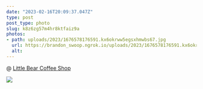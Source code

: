```yaml
---
date: "2023-02-16T20:09:37.047Z"
type: post 
post_type: photo
slug: k8z6zg57m4hr8ktfaiz9a
photos: 
- path: uploads/2023/1676578176591.kx6okrww5egsxhmwbs67.jpg
  url: https://brandon_swoop.ngrok.io/uploads/2023/1676578176591.kx6okrww5egsxhmwbs67.jpg
  alt: 
---
```

@ [Little Bear Coffee Shop](https://www.littlebearcoffee.com/)

![](/uploads/2023/1676578176591.kx6okrww5egsxhmwbs67.jpg)
